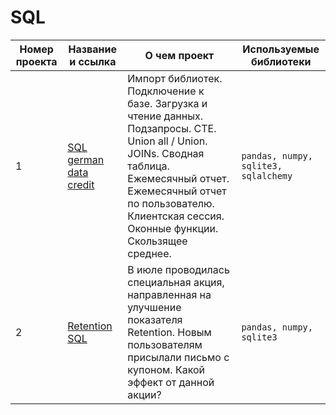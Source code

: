 # SQL

Номер проекта | Название и ссылка | О чем проект | Используемые библиотеки |
--- | --- | --- | --- |
1 | [SQL german data credit](https://nbviewer.org/github/AlexandrBelokon/SQL/blob/main/SQL_german_credit_data.ipynb "Анализ данных с помощью SQL в пространстве Jupyter") | Импорт библиотек. Подключение к базе. Загрузка и чтение данных. Подзапросы. CTE. Union all / Union. JOINs. Сводная таблица. Ежемесячный отчет. Ежемесячный отчет по пользователю. Клиентская сессия. Оконные функции. Скользящее среднее. |`pandas, numpy, sqlite3, sqlalchemy`|
2 | [Retention SQL](https://github.com/AlexandrBelokon/SQL/blob/main/retention_sql.ipynb "Retention SQL") | В июле проводилась специальная акция, направленная на улучшение показателя Retention. Новым пользователям присылали письмо с купоном. Какой эффект от данной акции? |`pandas, numpy, sqlite3`|
